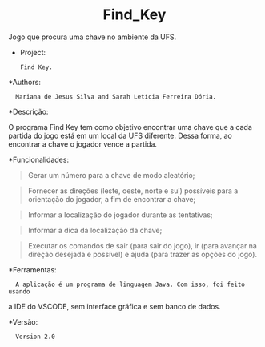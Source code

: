 <h1 align="center" style="serif"> Find_Key</h1>
Jogo que procura uma chave no ambiente da UFS.

* Project:
      
      Find Key.

*Authors: 

      Mariana de Jesus Silva and Sarah Letícia Ferreira Dória.

*Descrição:

   O programa Find Key tem como objetivo encontrar uma chave que a cada 
partida do jogo está em um local da UFS diferente. Dessa forma, ao encontrar
a chave o jogador vence a partida.


*Funcionalidades:
   > Gerar um número para a chave de modo aleatório;

   > Fornecer as direções (leste, oeste, norte e sul) possíveis 
   para a orientação do jogador, a fim de encontrar a chave;

   > Informar a localização do jogador durante as tentativas;
   
   > Informar a dica da localização da chave;

   > Executar os comandos de sair (para sair do jogo), ir <direcao> 
   (para avançar na direção desejada e possível) e ajuda (para trazer as opções do jogo).


*Ferramentas:
      
      A aplicação é um programa de linguagem Java. Com isso, foi feito usando 
a IDE do VSCODE, sem interface gráfica e sem banco de dados.


*Versão:

      Version 2.0
